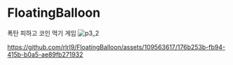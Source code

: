 # FloatingBalloon
폭탄 피하고 코인 먹기 게임
![p3_2](https://github.com/rlrl9/FloatingBalloon/assets/109563617/9b2a7292-6556-4d35-8635-9a3aa207f193)


https://github.com/rlrl9/FloatingBalloon/assets/109563617/176b253b-fb94-415b-b0a5-ae89fb271932

